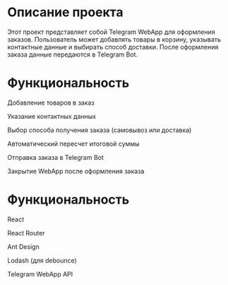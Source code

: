 # Описание проекта 

Этот проект представляет собой Telegram WebApp для оформления заказов. Пользователь может добавлять товары в корзину, указывать контактные данные и выбирать способ доставки. После оформления заказа данные передаются в Telegram Bot.

# Функциональность

Добавление товаров в заказ

Указание контактных данных

Выбор способа получения заказа (самовывоз или доставка)

Автоматический пересчет итоговой суммы

Отправка заказа в Telegram Bot

Закрытие WebApp после оформления заказа

# Функциональность

React

React Router

Ant Design

Lodash (для debounce)

Telegram WebApp API


